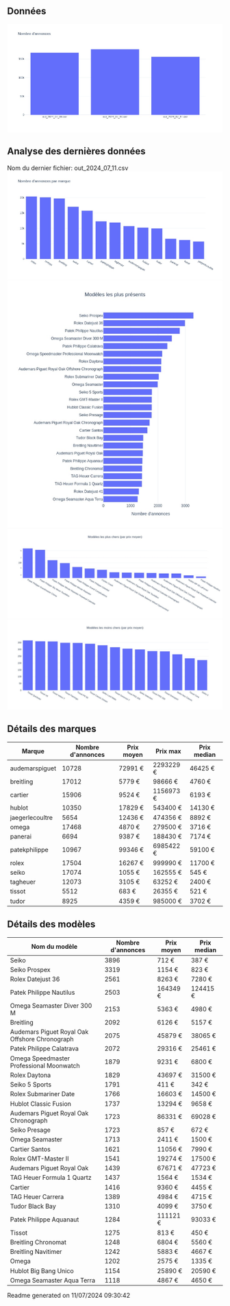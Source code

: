 
## Données
![image](./out/count_per_day.jpeg)

## Analyse des dernières données
Nom du dernier fichier: out_2024_07_11.csv
![image](./out/count_per_brand.jpeg)
![image](./out/count_per_name.jpeg)
![image](./out/avg_price_per_name_desc.jpeg)
![image](./out/avg_price_per_name_asc.jpeg)

## Détails des marques
|Marque|Nombre d'annonces|Prix moyen|Prix max|Prix median|
|------|-----------------|----------|--------|-----------|
|audemarspiguet|10728|72991 €|2293229 €|46425 €| 
|breitling|17012|5779 €|98666 €|4760 €| 
|cartier|15906|9524 €|1156973 €|6193 €| 
|hublot|10350|17829 €|543400 €|14130 €| 
|jaegerlecoultre|5654|12436 €|474356 €|8892 €| 
|omega|17468|4870 €|279500 €|3716 €| 
|panerai|6694|9387 €|188430 €|7174 €| 
|patekphilippe|10967|99346 €|6985422 €|59100 €| 
|rolex|17504|16267 €|999990 €|11700 €| 
|seiko|17074|1055 €|162555 €|545 €| 
|tagheuer|12073|3105 €|63252 €|2400 €| 
|tissot|5512|683 €|26355 €|521 €| 
|tudor|8925|4359 €|985000 €|3702 €| 

## Détails des modèles
Nom du modèle|Nombre d'annonces|Prix moyen|Prix median|
|-------------|-----------------|----------|-----------|
|Seiko|3896|712 €|387 €| 
|Seiko Prospex|3319|1154 €|823 €| 
|Rolex Datejust 36|2561|8263 €|7280 €| 
|Patek Philippe Nautilus|2503|164349 €|124415 €| 
|Omega Seamaster Diver 300 M|2153|5363 €|4980 €| 
|Breitling|2092|6126 €|5157 €| 
|Audemars Piguet Royal Oak Offshore Chronograph|2075|45879 €|38065 €| 
|Patek Philippe Calatrava|2072|29316 €|25461 €| 
|Omega Speedmaster Professional Moonwatch|1879|9231 €|6800 €| 
|Rolex Daytona|1829|43697 €|31500 €| 
|Seiko 5 Sports|1791|411 €|342 €| 
|Rolex Submariner Date|1766|16603 €|14500 €| 
|Hublot Classic Fusion|1737|13294 €|9658 €| 
|Audemars Piguet Royal Oak Chronograph|1723|86331 €|69028 €| 
|Seiko Presage|1723|857 €|672 €| 
|Omega Seamaster|1713|2411 €|1500 €| 
|Cartier Santos|1621|11056 €|7990 €| 
|Rolex GMT-Master II|1541|19274 €|17500 €| 
|Audemars Piguet Royal Oak|1439|67671 €|47723 €| 
|TAG Heuer Formula 1 Quartz|1437|1564 €|1534 €| 
|Cartier|1416|9360 €|4455 €| 
|TAG Heuer Carrera|1389|4984 €|4715 €| 
|Tudor Black Bay|1310|4099 €|3750 €| 
|Patek Philippe Aquanaut|1284|111121 €|93033 €| 
|Tissot|1275|813 €|450 €| 
|Breitling Chronomat|1248|6804 €|5560 €| 
|Breitling Navitimer|1242|5883 €|4667 €| 
|Omega|1202|2575 €|1335 €| 
|Hublot Big Bang Unico|1154|25890 €|20590 €| 
|Omega Seamaster Aqua Terra|1118|4867 €|4650 €| 


 Readme generated on 11/07/2024 09:30:42